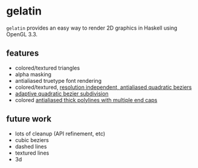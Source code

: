 gelatin
=======
`gelatin` provides an easy way to render 2D graphics in Haskell using OpenGL 
3.3.

features
--------
* colored/textured triangles
* alpha masking
* antialiased truetype font rendering
* colored/textured, [resolution independent, antialiased quadratic beziers][1]
* [adaptive quadratic bezier subdivision][2]
* colored [antialiased thick polylines with multiple end caps][3] 


future work
-----------
* lots of cleanup (API refinement, etc)
* cubic beziers
* dashed lines
* textured lines
* 3d

[1]:https://www.dropbox.com/s/gnxb9bhkww2cgr5/Resolution-Independent-Curve-Rendering-using-Programmable-Graphics-Hardware.pdf?dl=0
[2]:http://www.antigrain.com/research/adaptive_bezier/index.html
[3]:https://www.dropbox.com/s/0ahawis7qg1mnf8/Shader-Based-Antialiased-Dashed-Stroked-Polylines.pdf?dl=0
